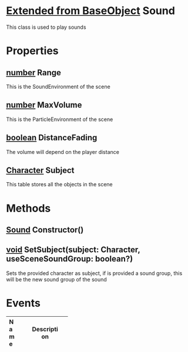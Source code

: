 # [Extended from BaseObject](BaseObject.md) Sound 
This class is used to play sounds
	 
# Properties

## [number](number.md) Range
This is the SoundEnvironment of the scene
		
## [number](number.md) MaxVolume
This is the ParticleEnvironment of the scene
		
## [boolean](boolean.md) DistanceFading
The volume will depend on the player distance

## [Character](Character.md) Subject
This table stores all the objects in the scene
		


# Methods

## [Sound](Sound.md) Constructor() 
 
## [void](https://create.roblox.com/docs/scripting/luau/nil) SetSubject(subject: Character, useSceneSoundGroup: boolean?) 
 Sets the provided character as subject, if is provided a sound group, this will be the new sound group of the sound
	

# Events
|<div style="width:20%; max-size: 20%">Name</div>|<div style="width:80%; max-size: 80%">Description</div>|
|---|---|



